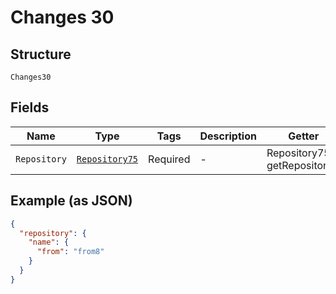 
# Changes 30

## Structure

`Changes30`

## Fields

| Name | Type | Tags | Description | Getter | Setter |
|  --- | --- | --- | --- | --- | --- |
| `Repository` | [`Repository75`](../../doc/models/repository-75.md) | Required | - | Repository75 getRepository() | setRepository(Repository75 repository) |

## Example (as JSON)

```json
{
  "repository": {
    "name": {
      "from": "from8"
    }
  }
}
```

